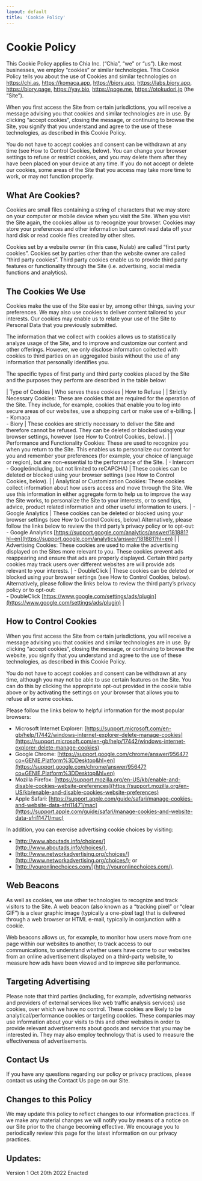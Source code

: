 ```yaml
---
layout: default
title: 'Cookie Policy'
---
```


# Cookie Policy
This Cookie Policy applies to Chia Inc. (“Chia”, “we” or “us”).
Like most businesses, we employ “cookies” or similar technologies. This Cookie Policy tells you about the use of Cookies and similar technologies on https://chi.as, https://komaca.app, https://biory.app, https://labs.biory.app, https://biory.page, https://yay.bio, https://poge.me, https://otokudori.jp (the “Site”).

When you first access the Site from certain jurisdictions, you will receive a message advising you that cookies and similar technologies are in use. By clicking “accept cookies”, closing the message, or continuing to browse the Site, you signify that you understand and agree to the use of these technologies, as described in this Cookie Policy.

You do not have to accept cookies and consent can be withdrawn at any time (see How to Control Cookies, below). You can change your browser settings to refuse or restrict cookies, and you may delete them after they have been placed on your device at any time. If you do not accept or delete our cookies, some areas of the Site that you access may take more time to work, or may not function properly.

## What Are Cookies?
Cookies are small files containing a string of characters that we may store on your computer or mobile device when you visit the Site. When you visit the Site again, the cookies allow us to recognize your browser. Cookies may store your preferences and other information but cannot read data off your hard disk or read cookie files created by other sites.

Cookies set by a website owner (in this case, Nulab) are called “first party cookies”. Cookies set by parties other than the website owner are called “third party cookies”. Third party cookies enable us to provide third party features or functionality through the Site (i.e. advertising, social media functions and analytics).

## The Cookies We Use
Cookies make the use of the Site easier by, among other things, saving your preferences. We may also use cookies to deliver content tailored to your interests. Our cookies may enable us to relate your use of the Site to Personal Data that you previously submitted.

The information that we collect with cookies allows us to statistically analyze usage of the Site, and to improve and customize our content and other offerings. However, we only disclose information collected with cookies to third parties on an aggregated basis without the use of any information that personally identifies you.

The specific types of first party and third party cookies placed by the Site and the purposes they perform are described in the table below:

 | Type of Cookies | Who serves these cookies | How to Refuse |
 | Strictly Necessary Cookies: These are cookies that are required for the operation of the Site. They include, for example, cookies that enable you to log into secure areas of our websites, use a shopping cart or make use of e-billing. |  - Komaca<br/> - Biory | These cookies are strictly necessary to deliver the Site and therefore cannot be refused. They can be deleted or blocked using your browser settings, however (see How to Control Cookies, below). |
 | Performance and Functionality Cookies: These are used to recognize you when you return to the Site. This enables us to personalize our content for you and remember your preferences (for example, your choice of language or region), but are non-essential to the performance of the Site.	 |  - Intercom<br/>  - Google(including, but not limited to reCAPCHA) | These cookies can be deleted or blocked using your browser settings (see How to Control Cookies, below). |
 | Analytical or Customization Cookies: These cookies collect information about how users access and move through the Site. We use this information in either aggregate form to help us to improve the way the Site works, to personalize the Site to your interests, or to send tips, advice, product related information and other useful information to users. |  - Google Analytics | These cookies can be deleted or blocked using your browser settings (see How to Control Cookies, below).Alternatively, please follow the links below to review the third party’s privacy policy or to opt-out:<br/> - Google Analytics [https://support.google.com/analytics/answer/181881?hl=en](https://support.google.com/analytics/answer/181881?hl=en) |
 | Advertising Cookies: These cookies are used to make the advertising displayed on the Sites more relevant to you. These cookies prevent ads reappearing and ensure that ads are properly displayed. Certain third party cookies may track users over different websites are will provide ads relevant to your interests. |  - DoubleClick | These cookies can be deleted or blocked using your browser settings (see How to Control Cookies, below). Alternatively, please follow the links below to review the third party’s privacy policy or to opt-out:<br/> - DoubleClick [https://www.google.com/settings/ads/plugin](https://www.google.com/settings/ads/plugin) |

## How to Control Cookies
When you first access the Site from certain jurisdictions, you will receive a message advising you that cookies and similar technologies are in use. By clicking “accept cookies”, closing the message, or continuing to browse the website, you signify that you understand and agree to the use of these technologies, as described in this Cookie Policy.

You do not have to accept cookies and consent can be withdrawn at any time, although you may not be able to use certain features on the Site. You can do this by clicking the appropriate opt-out provided in the cookie table above or by activating the settings on your browser that allows you to refuse all or some cookies.

Please follow the links below to helpful information for the most popular browsers:

 * Microsoft Internet Explorer: [https://support.microsoft.com/en-gb/help/17442/windows-internet-explorer-delete-manage-cookies](https://support.microsoft.com/en-gb/help/17442/windows-internet-explorer-delete-manage-cookies)
 * Google Chrome: [https://support.google.com/chrome/answer/95647?co=GENIE.Platform%3DDesktop&hl=en](https://support.google.com/chrome/answer/95647?co=GENIE.Platform%3DDesktop&hl=en)
 * Mozilla Firefox: [https://support.mozilla.org/en-US/kb/enable-and-disable-cookies-website-preferences](https://support.mozilla.org/en-US/kb/enable-and-disable-cookies-website-preferences)
 * Apple Safari: [https://support.apple.com/guide/safari/manage-cookies-and-website-data-sfri11471/mac](https://support.apple.com/guide/safari/manage-cookies-and-website-data-sfri11471/mac)

In addition, you can exercise advertising cookie choices by visiting:

 * [http://www.aboutads.info/choices/](http://www.aboutads.info/choices/),
 * [http://www.networkadvertising.org/choices/](http://www.networkadvertising.org/choices/); or
 * [http://youronlinechoices.com/](http://youronlinechoices.com/).

## Web Beacons
As well as cookies, we use other technologies to recognize and track visitors to the Site. A web beacon (also known as a “tracking pixel” or “clear GIF”) is a clear graphic image (typically a one-pixel tag) that is delivered through a web browser or HTML e-mail, typically in conjunction with a cookie.

Web beacons allows us, for example, to monitor how users move from one page within our websites to another, to track access to our communications, to understand whether users have come to our websites from an online advertisement displayed on a third-party website, to measure how ads have been viewed and to improve site performance.

## Targeting Advertising
Please note that third parties (including, for example, advertising networks and providers of external services like web traffic analysis services) use cookies, over which we have no control. These cookies are likely to be analytical/performance cookies or targeting cookies. These companies may use information about your visits to this and other websites in order to provide relevant advertisements about goods and service that you may be interested in. They may also employ technology that is used to measure the effectiveness of advertisements.

## Contact Us
If you have any questions regarding our policy or privacy practices, please contact us using the Contact Us page on our Site.

## Changes to this Policy
We may update this policy to reflect changes to our information practices. If we make any material changes we will notify you by means of a notice on our Site prior to the change becoming effective. We encourage you to periodically review this page for the latest information on our privacy practices.

## Updates:
Version 1 Oct 20th 2022 Enacted